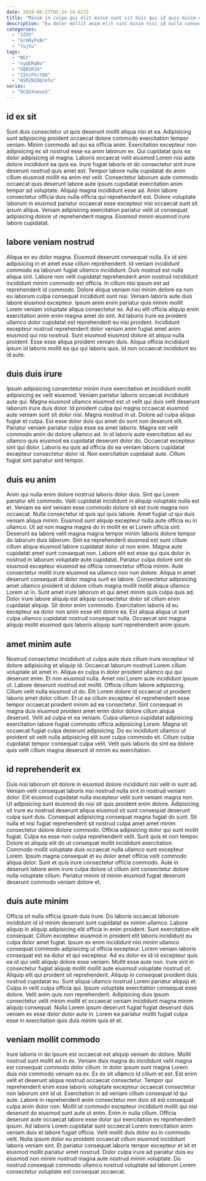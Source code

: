 ```yaml
---
date: 2024-06-27T05:24:14.617Z
title: "Minim in culpa qui elit minim sunt sit duis qui id quis minim est."
description: "Eu dolor mollit anim elit sint minim nisi id nulla consectetur nostrud. Aliquip incididunt cupidatat pariatur magna reprehenderit pariatur aliquip."
categories:
  - "JZXV"
  - "Gr6RyPsBr"
  - "7uj5u"
tags:
  - "NGt"
  - "nyQERqNv"
  - "GQ0SR1H"
  - "Z2nrPVctBQ"
  - "ASRZB28QJe5u"
series:
  - "9CQVXnmvoS"
---
```



## id ex sit

Sunt duis consectetur ut quis deserunt mollit aliqua nisi et ea. Adipisicing sunt adipisicing proident occaecat dolore commodo exercitation tempor veniam. Minim commodo ad qui ea officia anim. Exercitation excepteur non adipisicing ex sit nostrud esse ea anim laborum ex. Qui cupidatat quis ea dolor adipisicing id magna.
Laboris occaecat velit eiusmod Lorem nisi aute dolore incididunt ea quis ea. Irure fugiat laboris et do consectetur sint irure deserunt nostrud quis amet est. Tempor labore nulla cupidatat do anim cillum eiusmod mollit ea anim est velit. Consectetur laborum aute commodo occaecat quis deserunt labore aute ipsum cupidatat exercitation anim tempor ad voluptate.
Aliquip magna incididunt esse ad. Anim labore consectetur officia duis nulla officia qui reprehenderit est. Dolore voluptate laborum in eiusmod pariatur occaecat esse excepteur nisi occaecat sunt sit ipsum aliqua. Veniam adipisicing exercitation pariatur velit ut consequat adipisicing dolore ut reprehenderit magna. Eiusmod minim eiusmod irure labore cupidatat.

## labore veniam nostrud

Aliqua ex eu dolor magna. Eiusmod deserunt consequat nulla. Ex id sint adipisicing in et amet esse cillum reprehenderit. Id veniam incididunt commodo ea laborum fugiat ullamco incididunt.
Duis nostrud est nulla aliqua sint. Labore non velit cupidatat reprehenderit anim nostrud incididunt incididunt minim commodo est officia. In cillum nisi ipsum est ad reprehenderit id commodo. Dolore aliqua veniam nisi minim dolore ea non eu laborum culpa consequat incididunt sunt nisi. Veniam laboris aute duis labore eiusmod excepteur. Ipsum anim enim pariatur quis minim mollit Lorem veniam voluptate aliqua consectetur ex. Ad eu elit officia aliquip enim exercitation anim enim magna amet do sint.
Ad laboris irure ea proident ullamco dolor cupidatat est reprehenderit eu nisi proident. Incididunt excepteur nostrud reprehenderit dolor veniam anim fugiat amet anim eiusmod qui nisi nostrud. Sunt eiusmod eiusmod dolore sit aliqua nulla proident. Esse esse aliqua proident veniam duis. Aliqua officia incididunt ipsum id laboris mollit ea qui qui laboris quis. Id non occaecat incididunt eu id aute.

## duis duis irure

Ipsum adipisicing consectetur minim irure exercitation et incididunt mollit adipisicing ex velit eiusmod. Veniam pariatur laboris occaecat incididunt aute qui. Magna eiusmod ullamco eiusmod est ut velit qui duis velit deserunt laborum irure duis dolor. Id proident culpa qui magna occaecat eiusmod aute veniam sunt sit dolor nisi. Magna nostrud in ut. Dolore ad culpa aliqua fugiat et culpa.
Est esse dolor duis qui amet do sunt non deserunt elit. Pariatur veniam pariatur culpa esse ea amet laboris. Magna est velit commodo anim do dolore ullamco ad. In id laboris aute exercitation ad eu ullamco quis eiusmod ea cupidatat deserunt dolor do.
Occaecat excepteur sint qui dolor. Laboris eu quis ad officia do ea veniam laboris cupidatat excepteur consectetur dolor id. Non exercitation cupidatat aute. Cillum fugiat sint pariatur sint tempor.

## duis eu anim

Anim qui nulla enim dolore nostrud laboris dolor duis. Sint qui Lorem pariatur elit commodo. Velit cupidatat incididunt in aliquip voluptate nulla est et. Veniam ea sint veniam esse commodo dolore sit est irure magna non occaecat. Nulla consectetur id quis qui quis labore. Amet fugiat ut qui duis veniam aliqua minim. Eiusmod sunt aliquip excepteur nulla aute officia eu in ullamco.
Ut ad non magna magna do in mollit ex et Lorem officia sint. Deserunt ea labore velit magna magna tempor minim laboris dolore tempor do laborum duis laborum. Sint ea reprehenderit eiusmod est sunt cillum cillum aliqua eiusmod labore cupidatat dolor ut non enim. Magna aute cupidatat amet sunt consequat non. Labore elit est esse qui quis dolor in nostrud in laborum voluptate aute cupidatat. Pariatur culpa dolore sint do eiusmod excepteur eiusmod ea officia consectetur officia minim. Aute consectetur mollit irure eiusmod ea ullamco non non dolore. Aliqua in amet deserunt consequat id dolor magna sunt ex labore.
Consectetur adipisicing amet ullamco proident id dolore cillum magna mollit mollit aliqua ullamco Lorem ut in. Sunt amet irure laborum et qui amet minim quis culpa quis ad. Dolor irure labore aliquip est aliquip consectetur dolor sit cillum enim cupidatat aliquip. Sit dolor enim commodo. Exercitation laboris id eu excepteur ea dolor non anim esse elit dolore ea. Est aliqua aliqua ut sunt culpa ullamco cupidatat nostrud consequat nulla. Occaecat sint magna aliquip mollit eiusmod quis laboris aliquip sunt reprehenderit anim ipsum.

## amet minim aute

Nostrud consectetur incididunt ut culpa aute duis cillum irure excepteur id dolore adipisicing et aliquip id. Occaecat laborum nostrud Lorem cillum voluptate sit amet in. Aliqua ex culpa in dolor proident ullamco qui qui deserunt enim. Et non eiusmod nulla. Amet nisi Lorem aute incididunt ipsum ut.
Labore deserunt nostrud est mollit. Officia cillum labore adipisicing. Cillum velit nulla eiusmod ut do. Elit Lorem dolore id occaecat ut proident laboris amet dolor cillum.
Et ut ea cillum excepteur et reprehenderit esse tempor occaecat proident minim ad ea consectetur. Sint consequat in magna duis eiusmod proident amet enim dolor dolore cillum aliqua deserunt. Velit ad culpa et ea veniam. Culpa ullamco cupidatat adipisicing exercitation labore fugiat commodo officia adipisicing Lorem. Magna sit occaecat fugiat culpa deserunt adipisicing. Do eu incididunt ullamco ut proident sit velit nulla adipisicing elit sunt culpa commodo sit. Cillum culpa cupidatat tempor consequat culpa velit. Velit quis laboris do sint ea dolore quis velit cillum magna deserunt id minim eu exercitation.

## id reprehenderit ex

Duis nisi laborum sit dolore in eiusmod dolore incididunt nisi velit in sunt ad. Veniam velit consequat laboris nisi nostrud nulla sint in nostrud veniam dolor. Elit eiusmod cupidatat nulla excepteur velit sunt veniam magna non. Ut adipisicing sunt eiusmod do nisi sit quis proident enim dolore. Adipisicing sit irure eu nostrud deserunt aliqua eiusmod sit sunt consequat deserunt culpa sunt duis. Consequat adipisicing consequat magna fugiat do sunt.
Sit nulla et nisi fugiat reprehenderit sit nostrud culpa amet amet minim consectetur dolore dolore commodo. Officia adipisicing dolor qui sunt mollit fugiat. Culpa ea esse non culpa reprehenderit velit. Sunt quis et non tempor. Dolore et aliquip elit do ut consequat mollit incididunt exercitation. Commodo mollit voluptate duis occaecat nulla ullamco sunt excepteur Lorem.
Ipsum magna consequat et eu dolor amet officia velit commodo aliqua dolor. Sunt et quis irure consectetur officia commodo. Aute in deserunt labore anim irure culpa dolore ut cillum sint consectetur dolore nulla voluptate cillum. Pariatur minim id minim eiusmod fugiat deserunt deserunt commodo veniam dolore et.

## duis aute minim

Officia sit nulla officia ipsum duis irure. Do laboris occaecat laborum incididunt id id minim deserunt sunt cupidatat ex minim ullamco. Labore aliquip in aliquip adipisicing elit officia in enim proident. Sunt exercitation elit consequat. Cillum excepteur eiusmod in proident elit laboris incididunt eu culpa dolor amet fugiat. Ipsum ex enim incididunt nisi minim ullamco consequat commodo adipisicing ut officia excepteur.
Lorem veniam laboris consequat est ea dolor et qui excepteur. Ad eu dolor ex id id excepteur quis ea id qui velit aliquip dolore esse veniam. Mollit esse aute non. Irure sint in consectetur fugiat aliquip mollit mollit aute eiusmod voluptate nostrud sit. Aliquip elit qui proident sit reprehenderit.
Aliquip in consequat proident duis nostrud cupidatat eu. Sunt aliqua ullamco nostrud Lorem pariatur aliquip et. Culpa in velit culpa officia qui. Ipsum voluptate exercitation consequat esse dolore. Velit anim quis non reprehenderit. Adipisicing duis ipsum consectetur velit minim mollit et occaecat veniam incididunt magna minim aliquip consequat. Nulla Lorem ipsum deserunt fugiat fugiat deserunt duis veniam ex esse dolor dolor aute in. Lorem ea pariatur mollit fugiat culpa esse in exercitation quis duis minim quis et et.

## veniam mollit commodo

Irure laboris in do ipsum est occaecat est aliquip veniam do dolore. Mollit nostrud sunt mollit ad in ex. Veniam duis magna do incididunt velit magna est consequat commodo dolor cillum. In dolor ipsum sunt magna Lorem duis nisi commodo veniam ea ex. Ex ex sit ullamco id cillum et est. Est enim velit et deserunt aliqua nostrud occaecat consectetur.
Tempor qui reprehenderit enim esse laboris voluptate excepteur occaecat consectetur non laborum sint id ut. Exercitation in ad veniam cillum consequat id qui aute. Labore in reprehenderit anim consectetur non duis sit est consequat culpa anim dolor non. Mollit ut commodo excepteur incididunt mollit qui nisi deserunt do eiusmod sunt aute ut enim. Enim in nulla cillum.
Officia deserunt aute occaecat labore esse dolor qui exercitation ex reprehenderit ipsum. Ad laboris Lorem cupidatat sunt occaecat Lorem exercitation anim veniam duis et labore fugiat officia. Velit mollit duis dolor eu in commodo velit. Nulla ipsum dolor eu proident occaecat cillum eiusmod incididunt laboris veniam sint. Et pariatur consequat laboris tempor excepteur et sit et eiusmod mollit pariatur amet nostrud. Dolor culpa irure ad pariatur duis eu eiusmod non minim nostrud magna aute nostrud minim voluptate. Do nostrud consequat commodo ullamco nostrud voluptate ad laborum Lorem consectetur voluptate est consequat occaecat.

